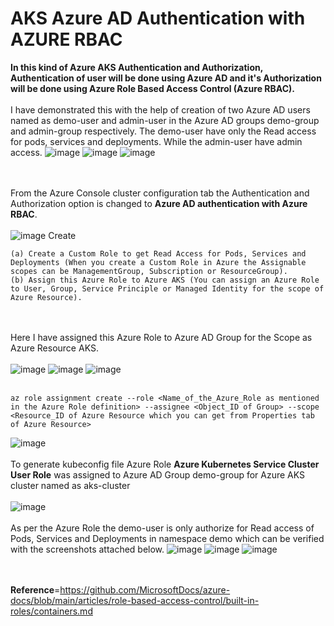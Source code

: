 # AKS Azure AD Authentication with AZURE RBAC

**In this kind of Azure AKS Authentication and Authorization, Authentication of user will be done using Azure AD and it's Authorization will be done using Azure Role Based Access Control (Azure RBAC).**
<br><br/>
I have demonstrated this with the help of creation of two Azure AD users named as demo-user and admin-user in the Azure AD groups demo-group and admin-group respectively. The demo-user have only the Read access for pods, services and deployments. While the admin-user have admin access.
![image](https://github.com/singhritesh85/AKS-Authentication-Authorization/assets/56765895/e91c8c4b-eaa4-4b1d-832e-4a548cc71c56)
![image](https://github.com/singhritesh85/AKS-Authentication-Authorization/assets/56765895/88b3a86d-e759-41e7-b402-15d98c6e1cac)
![image](https://github.com/singhritesh85/AKS-Authentication-Authorization/assets/56765895/d8bd7309-5f0b-4158-a511-4adf8d93c9a3)

<br><br/>
From the Azure Console cluster configuration tab the Authentication and Authorization option is changed to **Azure AD authentication with Azure RBAC**.
<br><br/>
![image](https://github.com/singhritesh85/AKS-Authentication-Authorization/assets/56765895/385ff2b2-1ab7-4268-a3a7-934ffe91b348)
Create 
```
(a) Create a Custom Role to get Read Access for Pods, Services and Deployments (When you create a Custom Role in Azure the Assignable scopes can be ManagementGroup, Subscription or ResourceGroup).
(b) Assign this Azure Role to Azure AKS (You can assign an Azure Role to User, Group, Service Principle or Managed Identity for the scope of Azure Resource).
```
<br><br/>
Here I have assigned this Azure Role to Azure AD Group for the Scope as Azure Resource AKS. 
<br><br/>
![image](https://github.com/singhritesh85/AKS-Authentication-Authorization/assets/56765895/e4cc1019-45e2-4870-ae1c-4603a1e9fada)
![image](https://github.com/singhritesh85/AKS-Authentication-Authorization/assets/56765895/859fe817-5863-48de-81bd-bb511cde54b5)
![image](https://github.com/singhritesh85/AKS-Authentication-Authorization/assets/56765895/ab0df7dd-2df1-4f35-ba9b-fc594b8d6900)
<br><br/>
```
az role assignment create --role <Name_of_the_Azure_Role as mentioned in the Azure Role definition> --assignee <Object_ID of Group> --scope <Resource_ID of Azure Resource which you can get from Properties tab of Azure Resource>
```
![image](https://github.com/singhritesh85/AKS-Authentication-Authorization/assets/56765895/7788cdad-16e9-4233-996f-decb5fe2d1e1)
<br><br/>
To generate kubeconfig file Azure Role **Azure Kubernetes Service Cluster User Role** was assigned to Azure AD Group demo-group for Azure AKS cluster named as aks-cluster 
<br><br/>
![image](https://github.com/singhritesh85/AKS-Authentication-Authorization/assets/56765895/18ae1bee-b6ec-48cb-9161-a220459e420b)
<br><br/>
As per the Azure Role the demo-user is only authorize for Read access of Pods, Services and Deployments in namespace demo which can be verified with the screenshots attached below.
![image](https://github.com/singhritesh85/AKS-Authentication-Authorization/assets/56765895/1fb95ef6-8b78-4853-b994-a853d3e15cb8)
![image](https://github.com/singhritesh85/AKS-Authentication-Authorization/assets/56765895/59708a4f-ec85-48f1-b7c6-02a87d574362)
![image](https://github.com/singhritesh85/AKS-Authentication-Authorization/assets/56765895/b86377cd-46e8-490d-af3b-cac3b1d32b94)

<br> <br/>
**Reference**=https://github.com/MicrosoftDocs/azure-docs/blob/main/articles/role-based-access-control/built-in-roles/containers.md
